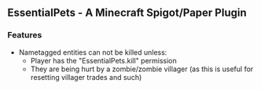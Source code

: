 ## EssentialPets - A Minecraft Spigot/Paper Plugin

### Features
- Nametagged entities can not be killed unless:
  - Player has the "EssentialPets.kill" permission
  - They are being hurt by a zombie/zombie villager (as this is useful for resetting villager trades and such)
